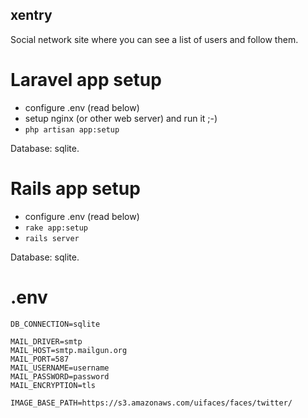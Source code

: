 xentry
------

Social network site where you can see a list of users and follow them.

Laravel app setup
=================

* configure .env (read below)
* setup nginx (or other web server) and run it ;-)
* `php artisan app:setup`

Database: sqlite.

Rails app setup
===============

* configure .env (read below)
* `rake app:setup`
* `rails server`

Database: sqlite.


.env
====


    DB_CONNECTION=sqlite

    MAIL_DRIVER=smtp
    MAIL_HOST=smtp.mailgun.org
    MAIL_PORT=587
    MAIL_USERNAME=username
    MAIL_PASSWORD=password
    MAIL_ENCRYPTION=tls

    IMAGE_BASE_PATH=https://s3.amazonaws.com/uifaces/faces/twitter/
